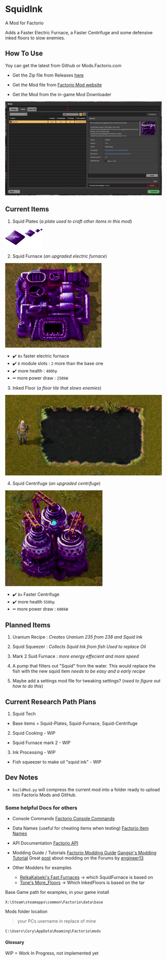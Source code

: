 # SquidInk

A Mod for Factorio

Adds a Faster Electric Furnace, a Faster Centrifuge and some defensive inked floors to slow enemies.

## How To Use

Yoy can get the latest from Github or Mods.Factorio.com

- Get the Zip file from Releases [here](https://github.com/Coryf65/SquidInk/releases)

- Get the Mod file from [Factorio Mod website](https://mods.factorio.com/mod/SquidInk)

- Get the Mod from the in-game Mod Downloader 

![in game mod launcher](/imagesForReadme/in_game_launcher.PNG)


## Current Items

1. Squid Plates (*a plate used to craft other items in this mod*)

  ![Purple Squid Plates, an upgraded iron plate](SquidInk_/graphics/icons/squid-plate.png)

2. Squid Furnace (*an upgraded electric furnace*)

  ![A Purple Squid Furnace](imagesForReadme/squid-furnace.png)

  - :heavy_check_mark: `8x` faster electric furnace 
  - :heavy_check_mark: `6` module slots : `2` more than the base one
  - :heavy_check_mark: more health : `400hp`
  - :heavy_minus_sign: more power draw : `250kW`

3. Inked Floor (*a floor tile that slows enemies*)

  ![A inked floor that slows enemies](imagesForReadme/inked-floors.png)

4. Squid Centrifuge (*an upgraded centrifuge*)

  ![Alt text](imagesForReadme/squid-centrifuge.png)
  
  - :heavy_check_mark: `8x` Faster Centrifuge
  - :heavy_check_mark: more health `550hp`
  - :heavy_minus_sign: more power draw : `600kW`

## Planned Items

1. Uranium Recipe : *Creates Uranium 235 from 238 and Squid Ink*

2. Squid Squeezer : *Collects Squid Ink from fish Used to replace Oil*

3. Mark 2 Suid Furnace : *more energy effecient and more speed*

4. A pump that filters out "Squid" from the water. This would replace the fish with the new squid item *needs to be easy and a early recipe*

5. Maybe add a settings mod file for tweaking settings? (*need to figure out how to do this*)

## Current Research Path Plans

1. Squid Tech
  - Base items = Squid-Plates, Squid-Furnace, Squid-Centrifuge

2. Squid Cooking - WIP

  - Squid Furnace mark 2 - WIP
  
3. Ink Processing - WIP

  - Fish squeezer to make oil "squid ink" - WIP

## Dev Notes

- `buildMod.py` will compress the current mod into a folder ready to upload into Factorio Mods and GitHub.

### Some helpful Docs for others

- Console Commands
[Factorio Console Commands](https://wiki.factorio.com/Console)

- Data Names (useful for cheating items when testing)
[Factorio Item Names](https://wiki.factorio.com/Data.raw)

- API Documentation
[Factorio API](https://lua-api.factorio.com/latest/)

- Modding Guide / Tutorials
[Factorio Modding Guide](https://wiki.factorio.com/Modding)
[Gangsir's Modding Tutorial](https://wiki.factorio.com/Tutorial:Modding_tutorial/Gangsir)
Great [post](https://forums.factorio.com/viewtopic.php?t=12564) about modding on the Forums by [engineer13](https://forums.factorio.com/memberlist.php?mode=viewprofile&u=7441)

- Other Modders for examples
  - [ReikaKalseki's Fast Furnaces](https://github.com/ReikaKalseki/FastFurnaces) -> which SquidFurnace is based on
  - [Tone's More_Floors](https://mods.factorio.com/mod/More_Floors) -> Which InkedFloors is based on the tar

Base Game path for examples, in your game install

  `X:\Steam\steamapps\common\Factorio\data\base`

Mods folder location 
  > your PCs username in replace of mine

`C:\Users\Cory\AppData\Roaming\Factorio\mods`

#### Glossary

WIP = Work In Progress, not implemented yet
